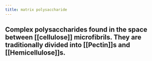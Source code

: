 ```yaml
---
title: matrix polysaccharide
---
```


## Complex polysaccharides found in the space between [[cellulose]] microfibrils. They are traditionally divided into [[Pectin]]s and [[Hemicellulose]]s.
